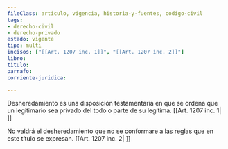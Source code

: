 ```yaml
---
fileClass: articulo, vigencia, historia-y-fuentes, codigo-civil
tags:
- derecho-civil
- derecho-privado
estado: vigente
tipo: multi
incisos: ["[[Art. 1207 inc. 1]]", "[[Art. 1207 inc. 2]]"]
libro:
titulo:
parrafo:
corriente-juridica:

---
```

Desheredamiento es una disposición testamentaria en que se ordena que un legitimario sea privado del todo o parte de su legítima. [[Art. 1207 inc. 1| ]]

No valdrá el desheredamiento que no se conformare a las reglas que en este título se expresan. [[Art. 1207 inc. 2| ]]